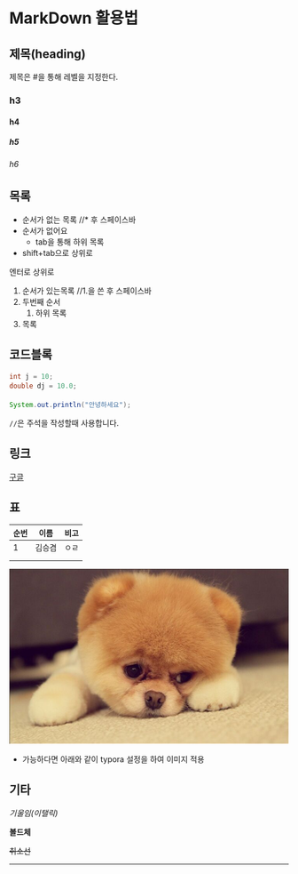 # MarkDown 활용법

## 제목(heading)

제목은 #을 통해 레벨을 지정한다.

### h3

#### h4

##### h5

###### h6

## 목록

* 순서가 없는 목록  //* 후 스페이스바
* 순서가 없어요
  * tab을 통해 하위 목록
*  shift+tab으로 상위로

엔터로 상위로

1. 순서가 있는목록 //1.을 쓴 후 스페이스바
2. 두번째 순서
   1. 하위 목록
3. 목록

## 코드블록

```java
int j = 10;
double dj = 10.0;

System.out.println("안녕하세요");

```



`//`은 주석을 작성할때 사용합니다.

## 링크

[구글](https://www.google.co.kr/)



## 표

| 순번 | 이름   | 비고 |
| ---- | ------ | ---- |
| 1    | 김승겸 | ㅇㄹ |
|      |        |      |
|      |        |      |



![1](md-images/test.png)



* 가능하다면 아래와 같이 typora 설정을 하여 이미지 적용

## 기타

*기울임(이탤릭)*

**볼드체**

~~취소선~~

---